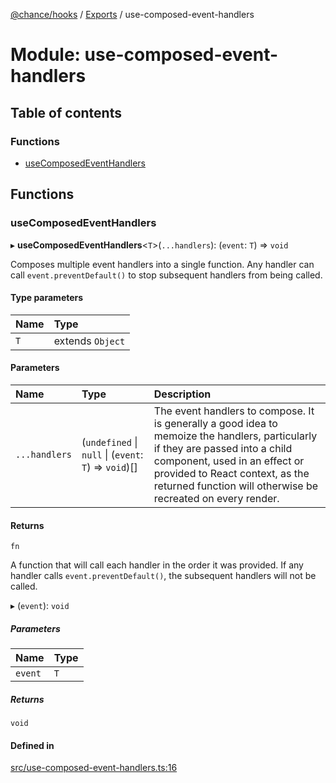 [@chance/hooks](../README.md) / [Exports](../modules.md) / use-composed-event-handlers

# Module: use-composed-event-handlers

## Table of contents

### Functions

- [useComposedEventHandlers](use_composed_event_handlers.md#usecomposedeventhandlers)

## Functions

### useComposedEventHandlers

▸ **useComposedEventHandlers**<`T`\>(`...handlers`): (`event`: `T`) => `void`

Composes multiple event handlers into a single function. Any handler can call
`event.preventDefault()` to stop subsequent handlers from being called.

#### Type parameters

| Name | Type |
| :------ | :------ |
| `T` | extends `Object` |

#### Parameters

| Name | Type | Description |
| :------ | :------ | :------ |
| `...handlers` | (`undefined` \| ``null`` \| (`event`: `T`) => `void`)[] | The event handlers to compose. It is generally a good idea to memoize the handlers, particularly if they are passed into a child component, used in an effect or provided to React context, as the returned function will otherwise be recreated on every render. |

#### Returns

`fn`

A function that will call each handler in the order it was provided.
If any handler calls `event.preventDefault()`, the subsequent handlers will
not be called.

▸ (`event`): `void`

##### Parameters

| Name | Type |
| :------ | :------ |
| `event` | `T` |

##### Returns

`void`

#### Defined in

[src/use-composed-event-handlers.ts:16](https://github.com/chaance/hooks/blob/54553af/src/use-composed-event-handlers.ts#L16)
